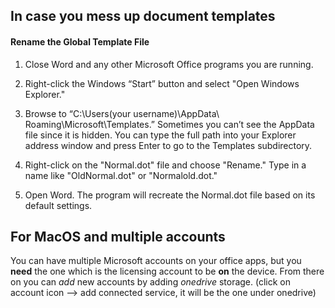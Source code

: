 ## In case you mess up document templates

#### Rename the Global Template File
1. Close Word and any other Microsoft Office programs you are running.

2. Right-click the Windows “Start” button and select "Open Windows Explorer."

3. Browse to “C:\Users(your username)\AppData\ Roaming\Microsoft\Templates.” Sometimes you can’t see the AppData file since it is hidden. You can type the full path into your Explorer address window and press Enter to go to the Templates subdirectory.

4. Right-click on the "Normal.dot" file and choose "Rename." Type in a name like "OldNormal.dot" or "Normalold.dot."

5. Open Word. The program will recreate the Normal.dot file based on its default settings.

## For MacOS and multiple accounts

You can have multiple Microsoft accounts on your office apps, but you **need** the one which is the licensing account to be **on** the device. From there on you can *add* new accounts by adding *onedrive* storage. (click on account icon --> add connected service, it will be the one under onedrive)